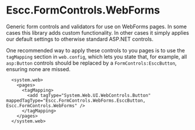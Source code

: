 # Escc.FormControls.WebForms

Generic form controls and validators for use on WebForms pages. In some cases this library adds custom functionality. In other cases it simply applies our default settings to otherwise standard ASP.NET controls.

One recommended way to apply these controls to you pages is to use the `tagMapping` section in `web.config`, which lets you state that, for example, all `asp:Button` controls should be replaced by a `FormControls:EsccButton`, ensuring none are missed.

	  <system.web>
	    <pages>
	      <tagMapping>
	        <add tagType="System.Web.UI.WebControls.Button" mappedTagType="Escc.FormControls.WebForms.EsccButton, Escc.FormControls.WebForms" />
	      </tagMapping>
	    </pages>
	  </system.web>
